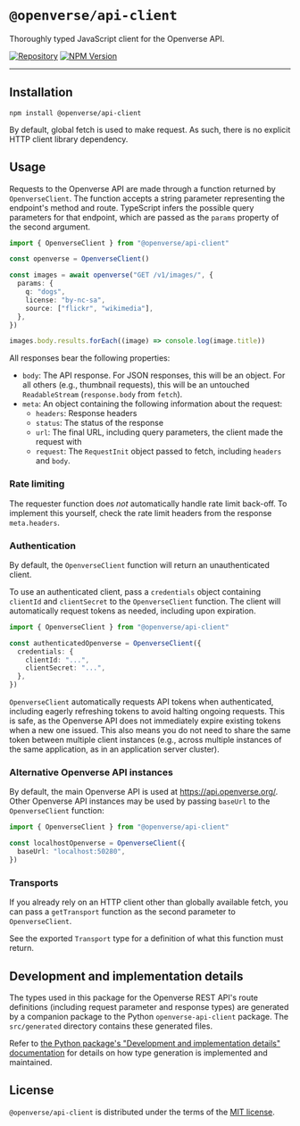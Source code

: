# `@openverse/api-client`

Thoroughly typed JavaScript client for the Openverse API.

[![Repository](https://img.shields.io/badge/GitHub-@openverse%2Fapi--client-purple?logo=github)](https://github.com/WordPress/openverse/tree/HEAD/packages/js/api-client)
[![NPM Version](https://img.shields.io/npm/v/%40openverse%2Fapi-client)](https://www.npmjs.com/package/@openverse/api-client)

---

## Installation

```shell
npm install @openverse/api-client
```

By default, global fetch is used to make request. As such, there is no explicit
HTTP client library dependency.

## Usage

Requests to the Openverse API are made through a function returned by
`OpenverseClient`. The function accepts a string parameter representing the
endpoint's method and route. TypeScript infers the possible query parameters for
that endpoint, which are passed as the `params` property of the second argument.

```ts
import { OpenverseClient } from "@openverse/api-client"

const openverse = OpenverseClient()

const images = await openverse("GET /v1/images/", {
  params: {
    q: "dogs",
    license: "by-nc-sa",
    source: ["flickr", "wikimedia"],
  },
})

images.body.results.forEach((image) => console.log(image.title))
```

All responses bear the following properties:

- `body`: The API response. For JSON responses, this will be an object. For all
  others (e.g., thumbnail requests), this will be an untouched `ReadableStream`
  (`response.body` from `fetch`).
- `meta`: An object containing the following information about the request:
  - `headers`: Response headers
  - `status`: The status of the response
  - `url`: The final URL, including query parameters, the client made the
    request with
  - `request`: The `RequestInit` object passed to fetch, including `headers` and
    `body`.

### Rate limiting

The requester function does _not_ automatically handle rate limit back-off. To
implement this yourself, check the rate limit headers from the response
`meta.headers`.

### Authentication

By default, the `OpenverseClient` function will return an unauthenticated
client.

To use an authenticated client, pass a `credentials` object containing
`clientId` and `clientSecret` to the `OpenverseClient` function. The client will
automatically request tokens as needed, including upon expiration.

```ts
import { OpenverseClient } from "@openverse/api-client"

const authenticatedOpenverse = OpenverseClient({
  credentials: {
    clientId: "...",
    clientSecret: "...",
  },
})
```

`OpenverseClient` automatically requests API tokens when authenticated,
including eagerly refreshing tokens to avoid halting ongoing requests. This is
safe, as the Openverse API does not immediately expire existing tokens when a
new one issued. This also means you do not need to share the same token between
multiple client instances (e.g., across multiple instances of the same
application, as in an application server cluster).

### Alternative Openverse API instances

By default, the main Openverse API is used at https://api.openverse.org/. Other
Openverse API instances may be used by passing `baseUrl` to the
`OpenverseClient` function:

```ts
import { OpenverseClient } from "@openverse/api-client"

const localhostOpenverse = OpenverseClient({
  baseUrl: "localhost:50280",
})
```

### Transports

If you already rely on an HTTP client other than globally available fetch, you
can pass a `getTransport` function as the second parameter to `OpenverseClient`.

See the exported `Transport` type for a definition of what this function must
return.

## Development and implementation details

The types used in this package for the Openverse REST API's route definitions
(including request parameter and response types) are generated by a companion
package to the Python `openverse-api-client` package. The `src/generated`
directory contains these generated files.

Refer to
[the Python package's "Development and implementation details" documentation](https://docs.openverse.org/packages/python/api_client/index.html#development-and-implementation-details)
for details on how type generation is implemented and maintained.

## License

`@openverse/api-client` is distributed under the terms of the
[MIT license](https://spdx.org/licenses/MIT.html).

